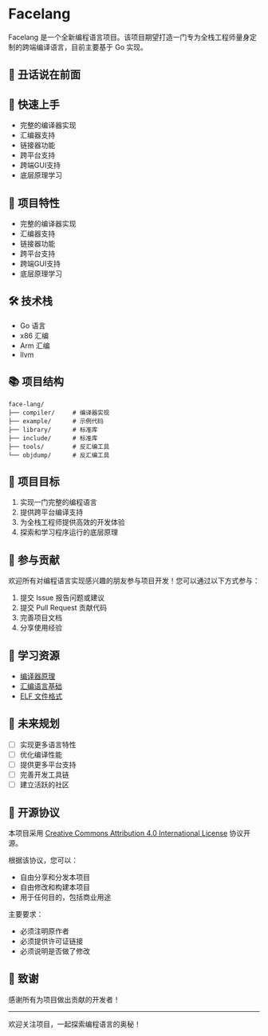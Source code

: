 # Facelang

Facelang 是一个全新编程语言项目。该项目期望打造一门专为全栈工程师量身定制的跨端编译语言，目前主要基于 Go 实现。

## 💖 丑话说在前面


## 🚪 快速上手

- 完整的编译器实现
- 汇编器支持
- 链接器功能
- 跨平台支持
- 跨端GUI支持
- 底层原理学习

## 🚀 项目特性

- 完整的编译器实现
- 汇编器支持
- 链接器功能
- 跨平台支持
- 跨端GUI支持
- 底层原理学习

## 🛠️ 技术栈

- Go 语言
- x86 汇编
- Arm 汇编
- llvm

## 📚 项目结构

```
face-lang/
├── compiler/     # 编译器实现
├── example/      # 示例代码
├── library/      # 标准库
├── include/      # 标准库
├── tools/        # 反汇编工具
└── objdump/      # 反汇编工具
```

## 🎯 项目目标

1. 实现一门完整的编程语言
2. 提供跨平台编译支持
3. 为全栈工程师提供高效的开发体验
4. 探索和学习程序运行的底层原理

## 🤝 参与贡献

欢迎所有对编程语言实现感兴趣的朋友参与项目开发！您可以通过以下方式参与：

1. 提交 Issue 报告问题或建议
2. 提交 Pull Request 贡献代码
3. 完善项目文档
4. 分享使用经验

## 📝 学习资源

- [编译器原理](https://en.wikipedia.org/wiki/Compiler)
- [汇编语言基础](https://en.wikipedia.org/wiki/Assembly_language)
- [ELF 文件格式](https://en.wikipedia.org/wiki/Executable_and_Linkable_Format)

## 🔮 未来规划

- [ ] 实现更多语言特性
- [ ] 优化编译性能
- [ ] 提供更多平台支持
- [ ] 完善开发工具链
- [ ] 建立活跃的社区

## 📄 开源协议

本项目采用 [Creative Commons Attribution 4.0 International License](LICENSE) 协议开源。

根据该协议，您可以：
- 自由分享和分发本项目
- 自由修改和构建本项目
- 用于任何目的，包括商业用途

主要要求：
- 必须注明原作者
- 必须提供许可证链接
- 必须说明是否做了修改

## 🌟 致谢

感谢所有为项目做出贡献的开发者！

---

欢迎关注项目，一起探索编程语言的奥秘！ 